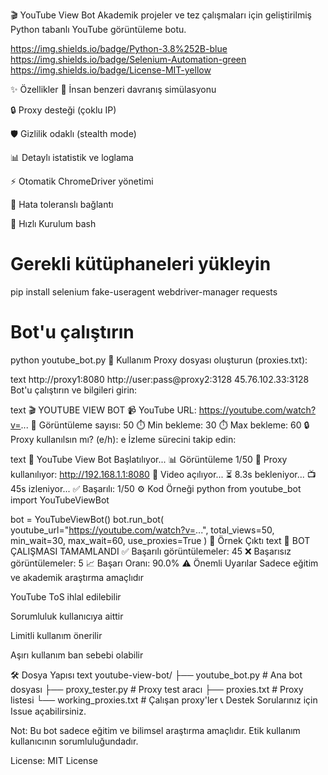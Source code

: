 🎬 YouTube View Bot
Akademik projeler ve tez çalışmaları için geliştirilmiş Python tabanlı YouTube görüntüleme botu.

https://img.shields.io/badge/Python-3.8%252B-blue
https://img.shields.io/badge/Selenium-Automation-green
https://img.shields.io/badge/License-MIT-yellow

✨ Özellikler
🤖 İnsan benzeri davranış simülasyonu

🔒 Proxy desteği (çoklu IP)

🛡️ Gizlilik odaklı (stealth mode)

📊 Detaylı istatistik ve loglama

⚡ Otomatik ChromeDriver yönetimi

🔄 Hata toleranslı bağlantı

🚀 Hızlı Kurulum
bash
# Gerekli kütüphaneleri yükleyin
pip install selenium fake-useragent webdriver-manager requests

# Bot'u çalıştırın
python youtube_bot.py
📖 Kullanım
Proxy dosyası oluşturun (proxies.txt):

text
http://proxy1:8080
http://user:pass@proxy2:3128
45.76.102.33:3128
Bot'u çalıştırın ve bilgileri girin:

text
🎬 YOUTUBE VIEW BOT
📹 YouTube URL: https://youtube.com/watch?v=...
🎯 Görüntüleme sayısı: 50
⏱️ Min bekleme: 30
⏱️ Max bekleme: 60
🔒 Proxy kullanılsın mı? (e/h): e
İzleme sürecini takip edin:

text
🚀 YouTube View Bot Başlatılıyor...
📊 Görüntüleme 1/50
🔌 Proxy kullanılıyor: http://192.168.1.1:8080
🎥 Video açılıyor...
⏳ 8.3s bekleniyor...
📺 45s izleniyor...
✅ Başarılı: 1/50
⚙️ Kod Örneği
python
from youtube_bot import YouTubeViewBot

bot = YouTubeViewBot()
bot.run_bot(
    youtube_url="https://youtube.com/watch?v=...",
    total_views=50,
    min_wait=30,
    max_wait=60,
    use_proxies=True
)
🎯 Örnek Çıktı
text
🎉 BOT ÇALIŞMASI TAMAMLANDI
✅ Başarılı görüntülemeler: 45
❌ Başarısız görüntülemeler: 5
📈 Başarı Oranı: 90.0%
⚠️ Önemli Uyarılar
Sadece eğitim ve akademik araştırma amaçlıdır

YouTube ToS ihlal edilebilir

Sorumluluk kullanıcıya aittir

Limitli kullanım önerilir

Aşırı kullanım ban sebebi olabilir

🛠️ Dosya Yapısı
text
youtube-view-bot/
├── youtube_bot.py          # Ana bot dosyası
├── proxy_tester.py         # Proxy test aracı
├── proxies.txt            # Proxy listesi
└── working_proxies.txt    # Çalışan proxy'ler
📞 Destek
Sorularınız için Issue açabilirsiniz.

Not: Bu bot sadece eğitim ve bilimsel araştırma amaçlıdır. Etik kullanım kullanıcının sorumluluğundadır.

License: MIT License
